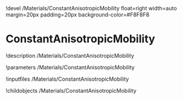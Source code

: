 <!-- MOOSE Object Documentation Stub: Remove this when content is added. -->!devel /Materials/ConstantAnisotropicMobility float=right width=auto margin=20px padding=20px background-color=#F8F8F8


# ConstantAnisotropicMobility
!description /Materials/ConstantAnisotropicMobility

!parameters /Materials/ConstantAnisotropicMobility

!inputfiles /Materials/ConstantAnisotropicMobility

!childobjects /Materials/ConstantAnisotropicMobility

